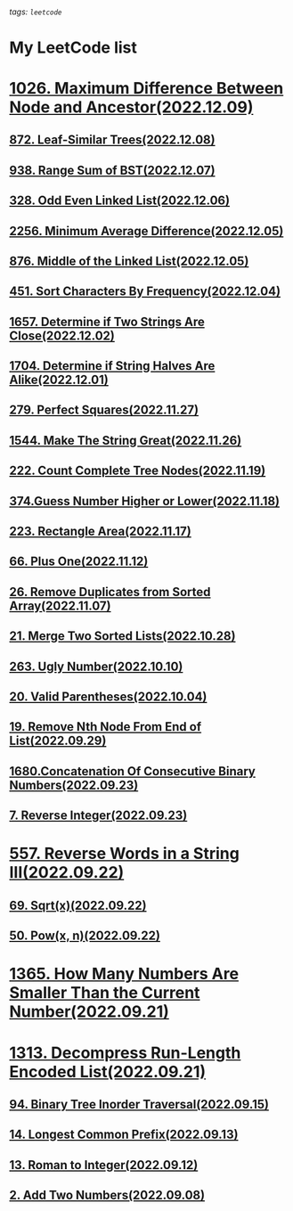 ###### tags: `leetcode`
# My LeetCode list
# [1026. Maximum Difference Between Node and Ancestor(2022.12.09)](https://yaoyuanhsu.github.io/LeetCode_Exercise/pages/1026.Maximum_Difference_Between_Node_and_Ancestor)
## [872. Leaf-Similar Trees(2022.12.08)](https://yaoyuanhsu.github.io/LeetCode_Exercise/pages/872.Leaf-Similar_Trees)  
## [938. Range Sum of BST(2022.12.07)](https://yaoyuanhsu.github.io/LeetCode_Exercise/pages/938.Range_Sum_of_BST)  
## [328. Odd Even Linked List(2022.12.06)](https://yaoyuanhsu.github.io/LeetCode_Exercise/pages/328.Odd_Even_Linked_List)  
## [2256. Minimum Average Difference(2022.12.05)](https://yaoyuanhsu.github.io/LeetCode_Exercise/pages/2256.Minimum_Average_Difference)
## [876. Middle of the Linked List(2022.12.05)](https://yaoyuanhsu.github.io/LeetCode_Exercise/pages/876.Middle_of_the_Linked_List)  
## [451. Sort Characters By Frequency(2022.12.04)](https://yaoyuanhsu.github.io/LeetCode_Exercise/pages/451.Sort_Characters_By_Frequency)
## [1657. Determine if Two Strings Are Close(2022.12.02)](https://yaoyuanhsu.github.io/LeetCode_Exercise/pages/1657.Determine_if_Two_Strings_Are_Close)  
## [1704. Determine if String Halves Are Alike(2022.12.01)](https://yaoyuanhsu.github.io/LeetCode_Exercise/pages/1704.Determine_if_String_Halves_Are_Alike)  
## [279. Perfect Squares(2022.11.27)](https://yaoyuanhsu.github.io/LeetCode_Exercise/pages/279.Perfect_Squares)  
## [1544. Make The String Great(2022.11.26)](https://yaoyuanhsu.github.io/LeetCode_Exercise/pages/1544.Make_The_String_Great)  
## [222. Count Complete Tree Nodes(2022.11.19)](https://yaoyuanhsu.github.io/LeetCode_Exercise/pages/222.Count_Complete_Tree_Nodes) 
## [374.Guess Number Higher or Lower(2022.11.18)](https://yaoyuanhsu.github.io/LeetCode_Exercise/pages/374.Guess_Number_Higher_or_Lower)   
## [223. Rectangle Area(2022.11.17)](https://yaoyuanhsu.github.io/LeetCode_Exercise/pages/223.Rectangle_Area)  
## [66. Plus One(2022.11.12)](https://yaoyuanhsu.github.io/LeetCode_Exercise/pages/66.Plus_One)  
## [26. Remove Duplicates from Sorted Array(2022.11.07)](https://yaoyuanhsu.github.io/LeetCode_Exercise/pages/26.Remove_Duplicates_from_Sorted_Array)  
## [21. Merge Two Sorted Lists(2022.10.28)](https://yaoyuanhsu.github.io/LeetCode_Exercise/pages/21.Merge_Two_Sorted_Lists)  
## [263. Ugly Number(2022.10.10)](https://yaoyuanhsu.github.io/LeetCode_Exercise/pages/263.Ugly_Number)  
## [20. Valid Parentheses(2022.10.04)](https://yaoyuanhsu.github.io/LeetCode_Exercise/pages/20.Valid_Parentheses)  
## [19. Remove Nth Node From End of List(2022.09.29)](https://yaoyuanhsu.github.io/LeetCode_Exercise/pages/19.Remove_Nth_Node_From_End_of_List)  
## [1680.Concatenation Of Consecutive Binary Numbers(2022.09.23)](https://yaoyuanhsu.github.io/LeetCode_Exercise/pages/1680.Concatenation_Of_Consecutive_Binary_Numbers)  
## [7. Reverse Integer(2022.09.23)](https://yaoyuanhsu.github.io/LeetCode_Exercise/pages/7.Reverse_Integer)  
# [557. Reverse Words in a String III(2022.09.22)](https://yaoyuanhsu.github.io/LeetCode_Exercise/pages/557.Reverse_Words_in_a_String_III)  
## [69. Sqrt(x)(2022.09.22)](https://yaoyuanhsu.github.io/LeetCode_Exercise/pages/69.Sqrt_x)  
## [50. Pow(x, n)(2022.09.22)](https://yaoyuanhsu.github.io/LeetCode_Exercise/pages/50.Pow(x,%20n))  
# [1365. How Many Numbers Are Smaller Than the Current Number(2022.09.21)](https://yaoyuanhsu.github.io/LeetCode_Exercise/pages/1365.How_Many_Numbers_Are_Smaller_Than_the_Current_Number)  
# [1313. Decompress Run-Length Encoded List(2022.09.21)](https://yaoyuanhsu.github.io/LeetCode_Exercise/pages/1313.Decompress_Run-Length_Encoded_List)  
## [94. Binary Tree Inorder Traversal(2022.09.15)](https://yaoyuanhsu.github.io/LeetCode_Exercise/pages/94.Binary_Tree_Inorder_Traversal)  
## [14. Longest Common Prefix(2022.09.13)](https://yaoyuanhsu.github.io/LeetCode_Exercise/pages/14.Longest_Common_Prefix)  
## [13. Roman to Integer(2022.09.12)](https://yaoyuanhsu.github.io/LeetCode_Exercise/pages/13.Roman_to_Integer)  
## [2. Add Two Numbers(2022.09.08)](https://yaoyuanhsu.github.io/LeetCode_Exercise/pages/2.Add_Two_Numbers)